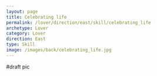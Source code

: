 ```yaml
---
layout: page
title: Celebrating life
permalink: /lover/direction/east/skill/celebrating_life
archetype: Lover
category: Lover
direction: East
type: Skill
image: /images/back/celebrating_life.jpg
---
```

#draft pic
